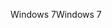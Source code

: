 <span data-ttu-id="86903-101">Windows 7</span><span class="sxs-lookup"><span data-stu-id="86903-101">Windows 7</span></span>